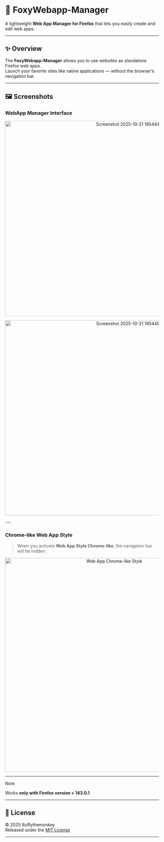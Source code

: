 # 🦊 FoxyWebapp-Manager

A lightweight **Web App Manager for Firefox** that lets you easily create and edit web apps.

---

## ✨ Overview

The **FoxyWebapp-Manager** allows you to use websites as standalone Firefox web apps.  
Launch your favorite sites like native applications — without the browser’s navigation bar.

---

## 🖼️ Screenshots

### WebApp Manager Interface  
<p align="center">
  <img width="789" height="638" alt="Screenshot 2025-10-21 185444" src="https://github.com/user-attachments/assets/a5c3b2fa-4150-4637-a094-23ca8115a974" />
</p>
<p align="center">
  <img width="789" height="638" alt="Screenshot 2025-10-21 185449" src="https://github.com/user-attachments/assets/8d69adee-bada-4536-85c7-37058e890eec" />
</p>
---

### Chrome-like Web App Style  
> When you activate **Web App Style Chrome-like**, the navigation bar will be hidden.

<p align="center">
  <img src="https://i.ibb.co/XfhNrvKV/Screenshot-2025-10-01-164320.png" alt="Web App Chrome-like Style" width="700">
</p>

---

> [!NOTE]  
> Works **only with Firefox version > 143.0.1**

---

## 📜 License

© 2025 Ruffythemonkey  
Released under the [MIT License](LICENSE)

---
